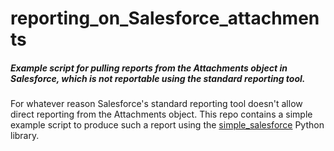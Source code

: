 # reporting_on_Salesforce_attachments
##### Example script for pulling reports from the Attachments object in Salesforce, which is not reportable using the standard reporting tool.

For whatever reason Salesforce's standard reporting tool doesn't allow direct reporting from the Attachments object. 
This repo contains a simple example script to produce such a report using the <a href ="https://github.com/simple-salesforce/simple-salesforce">simple_salesforce</a> Python library.
